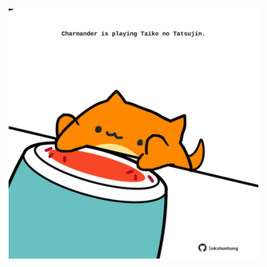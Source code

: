 <!-- built at 26/07/2021, 09:02:27 UTC -->
<p align="center">
  <img width="500" height="500" src="./ReadmeImage.svg">
</p>
